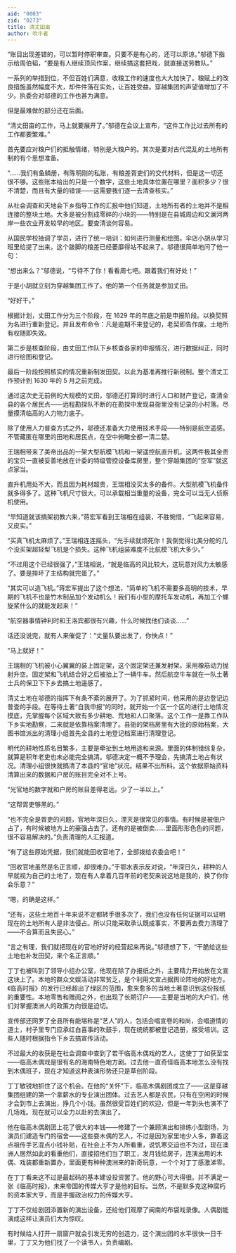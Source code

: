 ```yaml
---
aid: "0003"
zid: "0273"
title: 清丈田亩
author: 吹牛者
---
```


“账目出现差错的，可以暂时停职审查。只要不是有心的，还可以原谅。”邬德下指示给周伯韬，“要是有人继续顶风作案，继续搞这套把戏，就直接送劳教队。”

一系列的举措到位，不但百姓们满意，收粮工作的速度也大大加快了。粮赋上的改良措施虽然幅度不大，却件件落在实处，让百姓受益。穿越集团的声望值增加了不少。执委会对邬德的工作也甚为满意。

但是最难做的部分还在后面。

“清丈田亩的工作，马上就要展开了。”邬德在会议上宣布，“这件工作比过去所有的工作都要繁难。”

首先要应对粮户们的抵触情绪，特别是大粮户的。其次是要对古代混乱的土地所有制的有个思想准备。

“……我们有鱼鳞册，有陈明刚的私账，有粮差胥吏们的交代材料，但是这一切还很不够。这些账本给出的只是一个数字，这些土地具体位置在哪里？面积多少？很不清楚，而且有大量的错误——这需要我们逐一去清查核实。”

从社会调查和天地会下乡指导工作的汇报中他们知道，土地所有者的土地并不是相连接的整块土地。大多是被分割成零碎的小块的——特别是在县城周边和文澜河两岸一些农业开发较早的地区。要查清谈何容易。

从国民学校抽调了学员，进行了统一培训：如何进行测量和绘图。伞店小胡从学习班里给提了出来，这个跛脚的粮差已经萎靡得站不起来了。邬德很简单地问了他一句：

“想出来么？”邬德说，“亏待不了你！看看周七吧。跟着我们有好处！”

于是小胡就立刻为穿越集团工作了。他的第一个任务就是参加丈田。

“好好干。”

根据计划，丈田工作分为三个阶段，在 1629 年的年底之前是申报阶段。以换契照为名进行重新登记。并且发布命令：凡是逾期不来登记的，老契即告作废。土地所有权随即失效。

第二步是核查阶段，由丈田工作队下乡核查各家的申报情况，进行数据纠正，同时进行绘图和登记。

最后一阶段按照核实的情况重新制发田契。以此为基准再推行新税制。整个清丈工作预计到 1630 年的 5 月之前完成。

通过这次史无前例的大规模的丈田，邬德还打算同时进行人口和财产登记，查清全县的各个居民点——远程勘探队不断的在勘探中发现县衙里没有记录的小村落。尽量摸清临高的人力物力底子。

除了使用人力普查方式之外，邬德还准备大力使用技术手段——特别是航空遥感。不管藏匿在哪里的田地和居民点，在空中俯瞰全都一清二楚。

王瑞相带来了美帝出品的一架大型航模飞机和一架遥控航直升机，这两件极其金贵的宝贝一直被妥善地放在计委的特级管控设备库房里，整个穿越集团的“空军”就这点家当。

直升机用处不大，而且因为耗材超贵，王瑞相没买太多的备件。大型航模飞机备件就多得多了。这种飞机尺寸很大，可以承载相当重量的设备，完全可以当无人侦察机使用。

“早知道就该搞架初教六来，”蒋宏军看到王瑞相在组装，不胜惋惜，“飞起来容易，又皮实。”

“买真飞机太麻烦了。”王瑞相连连摇头，“光手续就烦死你！我倒觉得北美分舵的几个没买架超轻型飞机是个损失。这种飞机组装难度不比航模飞机大多少。”

“不过用这个已经很强了，”王瑞相说，“就是临高的风比较大，这玩意对风力太敏感了。要是摔坏了主结构就完蛋了。”

“其实可以造飞机。”蒋宏军提出了这个想法，“简单的飞机不需要多高明的技术，早期的飞机不也是竹木制品加个发动机么！我们有小型的摩托车发动机，再加工个螺旋桨什么的就能发起来！”

“航空器事情钟利时和王洛宾都很有兴趣，什么时候找他们谈谈……”

话还没说完，就有人来催促了：“丈量队要出发了，你快点！”

“马上就好！”

王瑞相的飞机被小心翼翼的装上固定架，这个固定架还兼发射架。采用橡筋动力抛射升空。固定架和飞机结合好之后被抬上了一辆牛车。然后航空牛车就在一队土著士兵的保卫下下乡去搞土地遥感了。

清丈土地在邬德的指挥下有条不紊的展开了。为了抓紧时间，他采用的是边登记边普查的手段。在等待土著“自我申报”的同时，就开始一个区一个区的进行土地情况摸底，先掌握每个区域大致有多少耕地、荒地和人口聚落。这个工作一是靠工作队下乡实地勘察，二来就是依靠档案清理了。县衙的架档房里有大批的原始档案，大图书馆派出的清理小组首先全县的土地登记档案进行清理登记。

明代的耕地性质名目繁多，主要是牵扯到土地用途和来源。里面的体制错综复杂，就算是积年老吏也未必能完全搞清。邬德决定一概不予理会，先搞清土地占有状况。清理小组很快就搞清了本县的“官地”状况。结果不出所料。这个依据原始资料清算出来的数据和户房的账目完全对不上号。

“光官地的数字就和户房的账目差得老远。少了一半以上。”

“这帮胥吏够黑的。”

“也不完全是胥吏的问题，官地年深日久，湮灭是很常见的事情。有时候是被佃户占了，有时候被地方上的豪强占去了。还有的是被倒卖……里面形形色色的问题，很不容易解决的。”负责清理的人汇报道。

“有了这些原始凭据，我们就能回收官地了，全部拨给农委会吧！”

“回收官地虽然是名正言顺，却很难办。”于鄂水表示反对说，“年深日久，耕种的人早就视为自己的土地了，现在有人拿着几百年前的老契来说这地是我的，换了你你会乐意？”

“嗯，的确是这样。”

“还有，这些土地百十年来说不定都转手很多次了，我们也没有任何证据可以证明现在的土地所有人是非法侵占。所以只能采取承认既成事实，不要再去费力清理了——不合算而且失民心。”

“言之有理，我们就把现在的官地好好的经营起来再说。”邬德想了下，“干脆给这些土地也补发田契，来个名正言顺。”

丁丁也被叫到了领导小组办公室，他现在除了办报纸之外，主要精力开始放在文宣这块上了。本地的群众文娱活动非常贫乏，是个利用文宣占据舆论阵地的好地方。《临高时报》的发行已经超出了绿区的范围，愈来愈多的当地土著意识到这份报纸的重要性。本地零售和赠阅之外，也出现了长期订户——主要是当地的大户们，他们对掌握澳洲人的政策方向很是迫切。

宣传部还网罗了全县所有能堪称是“艺人”的人，包括会唱宣卷的和尚，会唱道情的道士，村子里专门应承红白喜事的吹鼓手，现在统统都被登记造册，接受培训。这些人随时根据指令下乡去搞宣传活动。

不过最大的收获是在社会调查中查到了若干临高木偶戏的艺人，这使丁丁如获至宝——临高木偶戏是很有名的海南特色地方剧。过去他一直奇怪临高本地怎么没有找到木偶班子，现在才知道这种表演形势还只是草创阶段。

丁丁敏锐地抓住了这个机会。在他的“关怀”下，临高木偶剧团成立了——这是穿越集团组建的第一个拿薪水的专业演出团体。过去艺人都是农民，只有在空闲的时候才会到市上去演出，挣几个小钱。虽然很受百姓们的欢迎，但是一年到头也演不了几场戏。现在就可以全力以赴的去演出了。

他在临高木偶剧团上花了很大的本钱——修建了一个兼顾演出和排练小型剧场，为演员们建造专门的宿舍——这些耍木偶的艺人，不过是因为家里地少人多，靠着这点祖传手艺混点小钱补贴，在社会上不为人所看重，说饥寒交迫也不为过，现在澳洲人居然如此的看重他们，直接招他们当了职工，发月钱给房子，连演出用的木偶、戏装都重新置办，里面更有种种澳洲来的新奇玩意，一个个对丁丁感激涕零。

在丁丁看来这不过是最起码的基本建设投资罢了。他的野心可大得很。并不满足一张《临高时报》，未来帝国的传媒大亨才是他的目标。当然，不是默多克这种腐朽的资本家大亨，而是手握政治权力的传媒大亨。

丁丁不仅给剧团添置新的演出设备，还给他们观摩了闽南的布袋戏录像。人偶剧能演成这样让演员们大为惊叹。

有时候给人打开一扇窗户就会引发无穷的创造力，这个演出团的水平很快一日千里，丁丁又为他们找了一个读书人，负责编剧。
